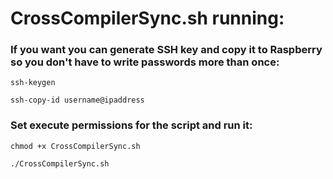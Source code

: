 # CrossCompilerSync.sh running:

### If you want you can generate SSH key and copy it to Raspberry so you don't have to write passwords more than once:
`ssh-keygen`

`ssh-copy-id username@ipaddress`

### Set execute permissions for the script and run it:
`chmod +x CrossCompilerSync.sh`

`./CrossCompilerSync.sh`
